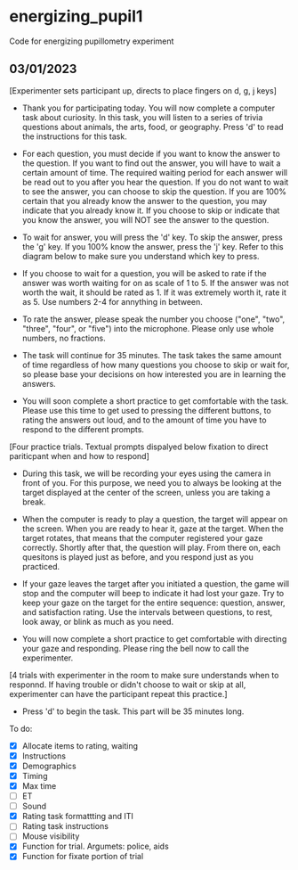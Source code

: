 # energizing_pupil1
Code for energizing pupillometry experiment

## 03/01/2023
[Experimenter sets participant up, directs to place fingers on d, g, j keys]

- Thank you for participating today. 
You will now complete a computer task about curiosity. In this task, you will listen to a series of trivia questions about animals, the arts, food, or geography.
Press 'd' to read the instructions for this task.

- For each question, you must decide if you want to know the answer to the question.
If you want to find out the answer, you will have to wait a certain amount of time. The required waiting period for each answer will be read out to you after you hear the question.
If you do not want to wait to see the answer, you can choose to skip the question.
If you are 100% certain that you already know the answer to the question, you may indicate that you already know it.
If you choose to skip or indicate that you know the answer, you will NOT see the answer to the question.

- To wait for answer, you will press the 'd' key.
To skip the answer, press the 'g' key.
If you 100% know the answer, press the 'j' key.
Refer to this diagram below to make sure you understand which key to press.

- If you choose to wait for a question, you will be asked to rate if the answer was worth waiting for on as scale of 1 to 5. 
If the answer was not worth the wait, it should be rated as 1. If it was extremely worth it, rate it as 5. Use numbers 2-4 for annything in between.

- To rate the answer, please speak the number you choose ("one", "two", "three", "four", or "five") into the microphone.
Please only use whole numbers, no fractions.

- The task will continue for 35 minutes. The task takes the same amount of time regardless of how many questions you choose to skip or wait for, so please base your decisions on how interested you are in learning the answers.

- You will soon complete a short practice to get comfortable with the task. Please use this time to get used to pressing the different buttons, to rating the answers out loud, and to the amount of time you have to respond to the different prompts.

[Four practice trials. Textual prompts dispalyed below fixation to direct pariticpant when and how to respond]

- During this task, we will be recording your eyes using the camera in front of you. 
For this purpose, we need you to always be looking at the target displayed at the center of the screen, unless you are taking a break.

- When the computer is ready to play a question, the target will appear on the screen.
When you are ready to hear it, gaze at the target. When the target rotates, that means that the computer registered your gaze correctly. Shortly after that, the question will play.
From there on, each quesitons is played just as before, and you respond just as you practiced.

- If your gaze leaves the target after you initiated a question, the game will stop and the computer will beep to indicate it had lost your gaze.
Try to keep your gaze on the target for the entire sequence: question, answer, and satisfaction rating. Use the intervals between questions, to rest, look away, or blink as much as you need.

- You will now complete a short practice to get comfortable with directing your gaze and responding. Please ring the bell now to call the experimenter.

[4 trials with experimenter in the room to make sure understands when to responnd. If having trouble or didn't choose to wait or skip at all, experimenter can have the participant repeat this practice.]

- Press 'd' to begin the task. This part will be 35 minutes long.


To do:
- [x] Allocate items to rating, waiting 
- [x] Instructions
- [x] Demographics
- [x] Timing
- [x] Max time
- [ ] ET
- [ ] Sound
- [X] Rating task formattting and ITI
- [ ] Rating task instructions
- [ ] Mouse visibility
- [x] Function for trial. Argumets: police, aids
- [x] Function for fixate portion of trial